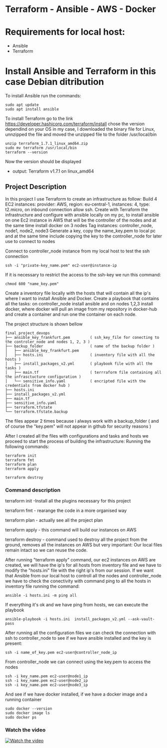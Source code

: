 # Terraform - Ansible - AWS - Docker

# Requirements for local host:

- Ansible 
- Terraform

# Install Ansible and Terraform in this case Debian ditribution
To install Ansible run the commands: 

```
sudo apt update
sudo apt install ansible
```

To install Terraform go to the link
https://developer.hashicorp.com/terraform/install
chose the version dependind on your OS
in my case, I downloaded the binary file for Linux, unnzipped the file and moved the unzipped file to the folder /usr/local/bin

```
unzip terraform_1.7.1_linux_amd64.zip
sudo mv terraform /usr/local/bin
terraform --version
```
Now the version should be displayed 
- output: Terraform v1.7.1 on linux_amd64

## Project Description

In this project I use Terraform to create an infrastructure as follow:
Build 4 EC2 instances: provider: AWS, region: eu-central-1, instances: 4, type: t2.micro, on inbound connection allow ssh.
Create with Terraform the infrastructure and configure with ansible locally on my pc, to install ansible on one Ec2 instance in AWS that will be the controller of the nodes and at the same time install docker on 3 nodes 
Tag instances: controller_node, node1, node2, node3
Generate a key, copy the name_key.pem to local pc and at the same time include copying the key to the controller_node for later use to connect to nodes

Connect to controller_node instance from my local host to test the ssh connection

```
ssh -i "private-key_name.pem" ec2-user@instance-ip
```

If it is necessary to restrict the access to the ssh-key we run this command:

```
chmod 600 "name_key.pem"
```

Create a inventory file locally with the hosts that will contain all the ip's where I want to install  Ansible and Docker.
Create a playbook that contains all the tasks: on controller_node install ansible and on nodes 1,2,3 install docker, where docker will pull an image from my repository in docker-hub and create a container and run one the container on each node.

The project structure is shown bellow

```
final_project_devops
├── ansible_key_frankfurt.pem         ( ssh_key_file for conecting to the controler_node and nodes 1, 2, 3 )
├── backup_folder                     ( name of the backup folder )
│   ├── ansible_key_frankfurt.pem
│   ├── hosts.ini                     ( inventory file with all the hosts )
│   ├── install_packages_v2.yml       ( playbook file with all the tasks )
│   ├── main.tf                       ( terrraform file containing all the infrasctucture configuration )
│   └── sensitive_info.yaml           ( encripted file with the credentials from docker hub )
├── hosts.ini
├── install_packages_v2.yml
├── main.tf
├── sensitive_info.yaml
├── terraform.tfstate
└── terraform.tfstate.backup
```

The files appear 2 times because i always work with a backup_folder ( and of course the "key.pem" will not appear in github for security reasons ) 

After I created all the files with configurations and tasks and hosts we proceed to start the process of building the infrastructure:
 Running the following commands:
 
```
terraform init
terraform fmt
terraform plan
terraform apply
```
```
terraform destroy
```

### Command description

terraform init -Install all the plugins necessary for this project

terraform fmt - rearange the code in a more organised way

terraform plan - actually see all the project plan

terraform apply - this command will build our instances on AWS

terraform destroy - command used to destroy all the project from the ground, removes all the instances on AWS but very important: Our local files remain intact so we can reuse the code. 

After running "terraform apply" command, our ec2 instances on AWS are created, we will have the ip's for all hosts from inventory file and we have to modify the "hosts.ini" file with the right ip's from our session.
If we want that Ansible from our local host to controll all the nodes and controller_node we have to check the conectivity with command ping 
to all the hosts in inventory file running the command: 

```
ansible -i hosts.ini -m ping all
```

If everything it's ok and we have ping from hosts, we can execute the playbook

```
ansible-playbook -i hosts.ini  install_packages_v2.yml --ask-vault-pass
```

After running all the configuration files we can check the connection with ssh to controller_node to see if we have ansible installed and the key is present:

```
ssh -i name_of_key.pem ec2-user@controller_node_ip 
```

From controller_node we can connect using the key.pem to access the nodes
  
```
ssh -i key_name.pem ec2-user@node1_ip
ssh -i key_name.pem ec2-user@node2_ip
ssh -i key_name.pem ec2-user@node3_ip
```

And see if we have docker installed, if we have a docker image and a running container

```
sudo docker --version  
sudo docker image ls
sudo docker ps
```

### Watch the video

[![Watch the video](https://img.youtube.com/vi/v-pjYFohTkI/hqdefault.jpg)](https://www.youtube.com/embed/v-pjYFohTkI)

